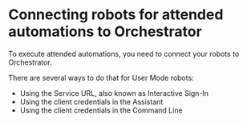 ﻿# Connecting robots for attended automations to Orchestrator

To execute attended automations, you need to connect your robots to Orchestrator.

There are several ways to do that for User Mode robots:

* Using the Service URL, also known as Interactive Sign-In
* Using the client credentials in the Assistant
* Using the client credentials in the Command Line
